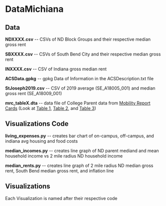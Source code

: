 ﻿# DataMichiana
 
 ## Data
 
 **NDXXXX.csv** -- CSVs of ND Block Groups and their respective median gross rent
 
 **SBXXXX.csv** -- CSVs of South Bend City and their respective median gross rent
 
 **INXXXX.csv** -- CSV of Indiana gross median rent
 
 **ACSData.gpkg** -- gpkg Data of Information in the ACSDescription.txt file
 
 **StJoseph2019.csv** -- CSV of 2019 average (SE_A18005_001) and median gross rent (SE_A18009_001)
 
 **mrc_tableX.dta** -- data file of College Parent data from [Mobility Report Cards](https://opportunityinsights.org/paper/mobilityreportcards/) (Look at [Table 1](https://opportunityinsights.org/wp-content/uploads/2018/03/Codebook-MRC-Table-1.pdf), [Table 2](https://opportunityinsights.org/wp-content/uploads/2018/04/Codebook-MRC-Table-2.pdf), and [Table 3](https://opportunityinsights.org/wp-content/uploads/2018/04/Codebook-MRC-Table-3.pdf))
 
 
 ## Visualizations Code
 
 **living_expenses.py** -- creates bar chart of on-campus, off-campus, and indiana avg housing and food costs
 
 **median_incomes.py** -- creates line graph of ND parent mediand and mean household income vs 2 mile radius ND household income
 
 **median_rents.py** -- creates line graph of 2 mile radius ND median gross rent, South Bend median gross rent, and inflation line
 
 
 ## Visualizations
 
 Each Visualization is named after their respective code
 
 
 
 
